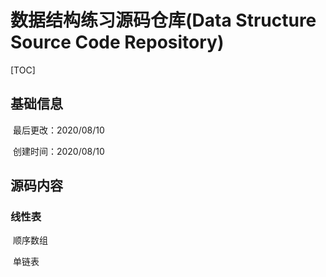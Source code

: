 # 数据结构练习源码仓库(Data Structure Source Code Repository)

[TOC]



## 基础信息

​	最后更改：2020/08/10

​	创建时间：2020/08/10

## 源码内容

### 线性表

​	顺序数组

​	单链表	



